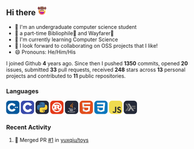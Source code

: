 ## Hi there <picture><img src="./assets/cowboy.png" alt="Cowboy Hat Face" width="25" height="25" /></picture>

- 📖 I'm an undergraduate computer science student
- 🔭 a part-time Bibliophile📕 and Wayfarer🚶
- 🌱 I'm currently learning Computer Science
- 👯 I look forward to collaborating on OSS projects that I like!
- 😄 Pronouns: He/Him/His

I joined Github **4** years ago. Since then I pushed **1350** commits, opened **20** issues, submitted **33** pull requests, received **248** stars across **13** personal projects and contributed to **11** public repositories.

### Languages

<p float="left">
<picture><img src="./assets/cpp.svg" alt="cpp" width="36" /></picture>
<picture><img src="./assets/c.svg" alt="c" width="36" /></picture>
<picture><img src="./assets/py.svg" alt="python" width="36" /></picture>
<picture><img src="./assets/rust.svg" alt="rust" width="36" /></picture>
<picture><img src="./assets/java.svg" alt="java" width="36" /></picture>
<picture><img src="./assets/html.svg" alt="html" width="36" /></picture>
<picture><img src="./assets/css.svg" alt="css" width="36" /></picture>
<picture><img src="./assets/js.svg" alt="js" width="36" /></picture>
<picture><img src="./assets/haskell.svg" alt="haskell" width="36" /></picture>
</p>

### Recent Activity

<!--START_SECTION:activity-->
1. 🎉 Merged PR [#1](https://github.com/yuxqiu/toys/pull/1) in [yuxqiu/toys](https://github.com/yuxqiu/toys)
<!--END_SECTION:activity-->
